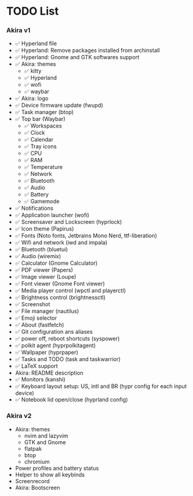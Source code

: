 # TODO List

### Akira v1

- ✅ Hyperland file
- ✅ Hyperland: Remove packages installed from archinstall
- ✅ Hyperland: Gnome and GTK softwares support
- ✅ Akira: themes
  - ✅ kitty
  - ✅ Hyperland
  - ✅ wofi
  - ✅ waybar
- ✅ Akira: logo
- ✅ Device firmware update (fwupd)
- ✅ Task manager (btop)
- ✅ Top bar (Waybar)
  - ✅ Workspaces
  - ✅ Clock
  - ✅ Calendar
  - ✅ Tray icons
  - ✅ CPU
  - ✅ RAM
  - ✅ Temperature
  - ✅ Network
  - ✅ Bluetooth
  - ✅ Audio
  - ✅ Battery
  - ✅ Gamemode
- ✅ Notifications
- ✅ Application launcher (wofi)
- ✅ Screensaver and Lockscreen (hyprlock)
- ✅ Icon theme (Papirus)
- ✅ Fonts (Noto fonts, Jetbrains Mono Nerd, ttf-liberation)
- ✅ Wifi and network (iwd and impala)
- ✅ Bluetooth (bluetui)
- ✅ Audio (wiremix)
- ✅ Calculator (Gnome Calculator)
- ✅ PDF viewer (Papers)
- ✅ Image viewer (Loupe)
- ✅ Font viewer (Gnome Font viewer)
- ✅ Media player control (wpctl and playerctl)
- ✅ Brightness control (brightnessctl)
- ✅ Screenshot
- ✅ File manager (nautilus)
- ✅ Emoji selector
- ✅ About (fastfetch)
- ✅ Git configuration ans aliases
- ✅ power off, reboot shortcuts (syspower)
- ✅ polkit agent (hyprpolkitagent)
- ✅ Wallpaper (hyprpaper)
- ✅ Tasks and TODO (task and taskwarrior)
- ✅ LaTeX support
- Akira: README description
- ✅ Monitors (kanshi)
- ✅ Keyboard layout setup: US, intl and BR (hypr config for each input device)
- ✅ Notebook lid open/close (hyprland config)

### Akira v2

- Akira: themes
  - nvim and lazyvim
  - GTK and Gnome
  - flatpak
  - btop
  - chromium
- Power profiles and battery status
- Helper to show all keybinds
- Screenrecord
- Akira: Bootscreen
